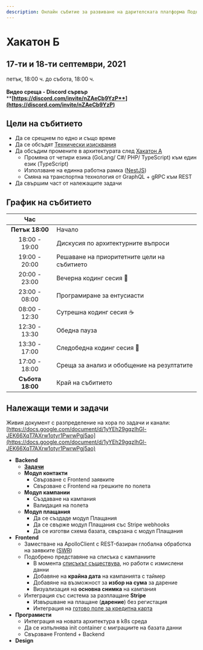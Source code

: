 ```yaml
---
description: Онлайн събитие за развиване на дарителската платформа Подкрепи.бг
---
```


# Хакатон Б

## 17-ти и 18-ти  септември, 2021

петък, 18:00 ч. до събота, 18:00 ч.\
\
**Видео среща - Discord сървър**\
****[**https://discord.com/invite/nZAeCb9YzP**](https://discord.com/invite/nZAeCb9YzP)****

## Цели на събитието

* Да се срещнем по едно и също време
* Да се обсъдят [Технически изисквания](../architecture/api.md)
* Да обсъдим промените в архитектурата след [Хакатон А](hackaton-a.md)
  * Промяна от четири езика (GoLang/ C#/ PHP/ TypeScript) към един език (TypeScript)
  * Използване на единна работна рамка ([NestJS](https://nestjs.com))
  * Смяна на транспортна технология от GraphQL + gRPC към REST
* Да свършим част от належащите задачи

## График на събитието

|        Час       |                                             |
| :--------------: | ------------------------------------------- |
|  **Петък 18:00** | Начало                                      |
|   18:00 - 19:00  | Дискусия по архитектурните въпроси          |
|   19:00 - 20:00  | Решаване на приоритетните цели на събитието |
|   20:00 - 23:00  | Вечерна кодинг сесия 🍻                     |
|   23:00 - 08:00  | Програмиране за ентусиасти                  |
|   08:00 - 12:30  | Сутрешна кодинг сесия ☕                     |
|   12:30 - 13:30  | Обедна пауза                                |
|   13:30 - 17:00  | Следобедна кодинг сесия 🥧                  |
|   17:00 - 18:00  | Среща за анализ и обобщение на резултатите  |
| **Събота 18:00** | Край на събитието                           |

## Належащи теми и задачи

Живия документ с разпределение на хора по задачи и канали:\
[https://docs.google.com/document/d/1yYEh29gqzIhGl-JEK66XqT7AXrw1otyr1PwrwPgj5ao](https://docs.google.com/document/d/1yYEh29gqzIhGl-JEK66XqT7AXrw1otyr1PwrwPgj5ao)

* **Backend**
  * ****[**Задачи**](https://github.com/podkrepi-bg/api/issues)****
  * **Модул контакти**
    * Свързване с Frontend заявките
    * Свързване с Frontend на грешките по полета
  * **Модул кампании**
    * Създаване на кампания
    * Валидация на полета
  * **Модул плащания**
    * Да се създаде модул Плащания
    * Да се свърже модул Плащания със Stripe webhooks
    * Да се изготви схема базата, свързана с модул Плащания
* **Frontend**
  * Заместване на ApolloClient с REST-базиран глобална обработка на заявките ([SWR](https://swr.vercel.app))
  * Подобрено представяне на списъка с кампаниите
    * В момента [списъкът съществува](https://podkrepi.bg/campaigns), но работи с измислени данни
    * Добавяне на **крайна дата** на кампанията с таймер
    * Добавяне на възможност за **избор на сума** за дарение
    * Визуализация на **основна снимка** на кампания
  * Интеграция със система за разплащане **Stripe**
    * Извършване на плащане (**дарение**) без регистация
    * Интеграция на [готово поле за кредитна карта](https://stripe.com/docs/stripe-js/react)
* **Програмисти**
  * Интеграция на новата архитектура в k8s среда
  * Да се изпълнява init container с миграциите на базата данни
  * Свързване Frontend + Backend
* **Design**

